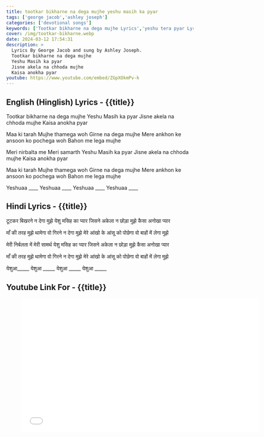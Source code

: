 ```yaml
---
title: tootkar bikharne na dega mujhe yeshu masih ka pyar
tags: ['george jacob','ashley joseph']
categories: ['devotional songs']
keywords: ['Tootkar bikharne na dega mujhe Lyrics','yeshu tera pyar Lyrics','Tootkar bikharne na dega Lyrics','Tootkar bikharne na dega mujhe yeshu Masih ka pyar', 'Hindi Christian song','Ashley Joseph song']
cover: /img/tootkar-bikharne.webp
date: 2024-03-12 17:54:31
description: >
  Lyrics By George Jacob and sung by Ashley Joseph. 
  Tootkar bikharne na dega mujhe
  Yeshu Masih ka pyar
  Jisne akela na chhoda mujhe
  Kaisa anokha pyar
youtube: https://www.youtube.com/embed/ZGpXOkmPv-k
---
```

## English (Hinglish) Lyrics - {{title}}
Tootkar bikharne na dega mujhe
Yeshu Masih ka pyar
Jisne akela na chhoda mujhe
Kaisa anokha pyar

Maa ki tarah
Mujhe thamega woh
Girne na dega mujhe
Mere ankhon ke ansoon ko pochega woh
Bahon me lega mujhe

Meri nirbalta me
Meri samarth
Yeshu Masih ka pyar
Jisne akela na chhoda mujhe
Kaisa anokha pyar

Maa ki tarah
Mujhe thamega woh
Girne na dega mujhe
Mere ankhon ke ansoon ko pochega woh
Bahon me lega mujhe

Yeshuaa ____ Yeshuaa ____
Yeshuaa ____ Yeshuaa ____

## Hindi Lyrics - {{title}}
टूटकर  बिखरने न देगा मुझे 
येशु मसिह का प्यार 
जिसने अकेला न छोड़ा मुझे 
कैसा अनोखा प्यार 

माँ की तरह 
मुझे थामेगा वो 
गिरने न देगा मुझे 
मेरे आंखो के आंसू को पोछेगा वो 
बाहों में लेगा मुझे 

मेरी निर्बलता में 
मेरी सामर्थ 
येशु मसिह का प्यार 
जिसने अकेला न छोड़ा मुझे 
कैसा अनोखा प्यार 

माँ की तरह 
मुझे थामेगा वो 
गिरने न देगा मुझे 
मेरे आंखो के आंसू को पोछेगा वो 
बाहों में लेगा मुझे

येशुआ_____ येशुआ _____
येशुआ _____ येशुआ _____

## Youtube Link For - {{title}}
<figure class="image is-16by9">
<iframe class="has-ratio" width="640" height="360"
src="{{youtube}}"
frameborder="0" allow="accelerometer; autoplay; clipboard-write; encrypted-media; gyroscope;" allowfullscreen></iframe>
</figure>
